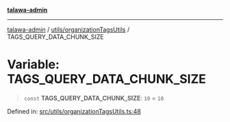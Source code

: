[**talawa-admin**](../../../README.md)

***

[talawa-admin](../../../README.md) / [utils/organizationTagsUtils](../README.md) / TAGS\_QUERY\_DATA\_CHUNK\_SIZE

# Variable: TAGS\_QUERY\_DATA\_CHUNK\_SIZE

> `const` **TAGS\_QUERY\_DATA\_CHUNK\_SIZE**: `10` = `10`

Defined in: [src/utils/organizationTagsUtils.ts:48](https://github.com/gautam-divyanshu/talawa-admin/blob/cfee07d9592eee1569f258baf49181c393e48f1b/src/utils/organizationTagsUtils.ts#L48)
